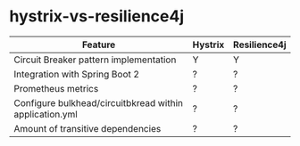 # hystrix-vs-resilience4j


Feature | Hystrix | Resilience4j
------- | ------- | ------------
Circuit Breaker pattern implementation | Y | Y
Integration with Spring Boot 2 | ? | ?
Prometheus metrics | ? | ?
Configure bulkhead/circuitbkread within application.yml | ? | ?
Amount of transitive dependencies | ? | ?
